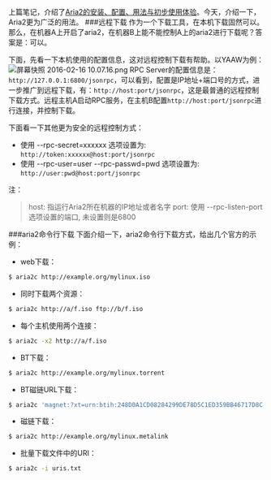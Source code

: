 上篇笔记，介绍了[Aria2的安装、配置、用法与初步使用体验](https://github.com/MeiXXD/SourceTree/blob/master/Aria2%E7%9A%84%E5%AE%89%E8%A3%85%E3%80%81%E9%85%8D%E7%BD%AE%E3%80%81%E7%94%A8%E6%B3%95%E4%B8%8E%E5%88%9D%E6%AD%A5%E4%BD%BF%E7%94%A8%E4%BD%93%E9%AA%8C.md)。今天，介绍一下，Aria2更为广泛的用法。
###远程下载
作为一个下载工具，在本机下载固然可以。那么，在机器A上开启了aria2，在机器B上能不能控制A上的aria2进行下载呢？答案是：可以。

下面，先看一下本机使用的配置信息，这对远程控制下载有帮助。以YAAW为例：
![屏幕快照 2016-02-16 10.07.16.png](https://ooo.0o0.ooo/2016/02/15/56c28ddb9949c.png)
RPC Server的配置信息是：`http://127.0.0.1:6800/jsonrpc`，可以看到，配置是IP地址+端口号的方式，进一步推广到远程下载，有：`http://host:port/jsonrpc`，这是最普通的远程控制下载方式。远程主机A启动RPC服务，在主机B配置`http://host:port/jsonrpc`进行连接，并控制下载。

下面看一下其他更为安全的远程控制方式：
* 使用 --rpc-secret=xxxxxx 选项设置为: `http://token:xxxxxx@host:port/jsonrpc`
* 使用 --rpc-user=user --rpc-passwd=pwd 选项设置为: `http://user:pwd@host:port/jsonrpc`

注：
>host: 指运行Aria2所在机器的IP地址或者名字
>port: 使用 --rpc-listen-port 选项设置的端口, 未设置则是6800

###aria2命令行下载
下面介绍一下，aria2命令行下载方式，给出几个官方的示例：
* web下载：

```sh
$ aria2c http://example.org/mylinux.iso
```

* 同时下载两个资源：

```sh
$ aria2c http://a/f.iso ftp://b/f.iso
```

* 每个主机使用两个连接：

```sh
$ aria2c -x2 http://a/f.iso
```

* BT下载：

```sh
$ aria2c http://example.org/mylinux.torrent
```

* BT磁链URL下载：

```sh
$ aria2c 'magnet:?xt=urn:btih:248D0A1CD08284299DE78D5C1ED359BB46717D8C'
```

* 磁链下载：

```sh
$ aria2c http://example.org/mylinux.metalink
```

* 批量下载文件中的URI：

```sh
$ aria2c -i uris.txt
```
